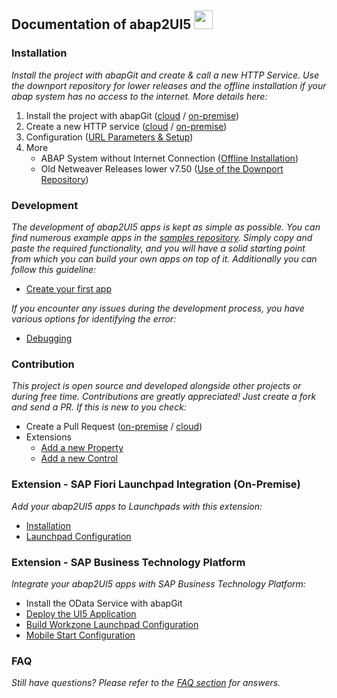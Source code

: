 ## Documentation of abap2UI5 <img src="https://github.com/abap2UI5/abap2UI5/assets/102328295/52ac0bb6-a219-4e9d-9e4f-62698dab3063" width="30">

### Installation
_Install the project with abapGit and create & call a new HTTP Service. Use the downport repository for lower releases and the offline installation if your abap system has no access to the internet. More details here:_
1. Install the project with abapGit ([cloud](https://github.com/abap2UI5/abap2UI5-documentation/blob/main/docs/01_installation/install_cloud.md) / [on-premise](https://github.com/abap2UI5/abap2UI5-documentation/tree/main/docs/01_installation))
2. Create a new HTTP service ([cloud](https://github.com/abap2UI5/abap2UI5-documentation/blob/main/docs/01_installation/create_http_cloud.md) / [on-premise](https://github.com/abap2UI5/abap2UI5-documentation/blob/main/docs/01_installation/create_http_on_prem.md))
3. Configuration ([URL Parameters & Setup](https://github.com/abap2UI5/abap2UI5-documentation/blob/main/docs/01_installation/configuration.md))
4. More
    - ABAP System without Internet Connection ([Offline Installation](https://github.com/abap2UI5/abap2UI5-documentation/blob/main/docs/01_installation/install_on_prem_offline.md))
    - Old Netweaver Releases lower v7.50 ([Use of the Downport Repository](https://github.com/abap2UI5/abap2UI5-documentation/tree/main/docs/01_installation))

### Development
_The development of abap2UI5 apps is kept as simple as possible. You can find numerous example apps in the [samples repository](https://github.com/abap2UI5/abap2UI5-samples). Simply copy and paste the required functionality, and you will have a solid starting point from which you can build your own apps on top of it. Additionally you can follow this guideline:_
* [Create your first app](https://github.com/abap2UI5/abap2UI5-documentation/blob/main/docs/02_development/first_app.md)

_If you encounter any issues during the development process, you have various options for identifying the error:_
* [Debugging](https://github.com/abap2UI5/abap2UI5-documentation/blob/main/docs/02_development/debugging.md)

### Contribution
_This project is open source and developed alongside other projects or during free time. Contributions are greatly appreciated! Just create a fork and send a PR. If this is new to you check:_
* Create a Pull Request ([on-premise](https://github.com/abap2UI5/abap2UI5-documentation/blob/main/docs/21_contribution/pr_onprem) / [cloud](https://github.com/abap2UI5/abap2UI5-documentation/blob/main/docs/21_contribution/pr_cloud.md))
* Extensions
    - [Add a new Property](https://github.com/abap2UI5/abap2UI5-documentation/blob/main/docs/21_contribution/property.md)
    - [Add a new Control](https://github.com/abap2UI5/abap2UI5-documentation/blob/main/docs/21_contribution/control.md)

### Extension - SAP Fiori Launchpad Integration (On-Premise)
_Add your abap2UI5 apps to Launchpads with this extension:_
* [Installation](https://github.com/abap2UI5/abap2UI5-documentation/blob/main/docs/ext-fiori_launchpad_integration/installation.md)
* [Launchpad Configuration](https://github.com/abap2UI5/abap2UI5-documentation/blob/main/docs/ext-fiori_launchpad_integration/launchpad_setup.md)

### Extension - SAP Business Technology Platform
_Integrate your abap2UI5 apps with SAP Business Technology Platform:_
* Install the OData Service with abapGit
* [Deploy the UI5 Application](https://github.com/abap2UI5/abap2UI5-documentation/blob/main/docs/ext-business_technology_platform/03_app_deployment.md)
* [Build Workzone Launchpad Configuration](https://github.com/abap2UI5/abap2UI5-documentation/blob/main/docs/ext-business_technology_platform/04_build_workzone_configuration.md)
* [Mobile Start Configuration](https://github.com/abap2UI5/abap2UI5-documentation/blob/main/docs/ext-business_technology_platform/05_mobile_start_configuration.md)
### FAQ
_Still have questions? Please refer to the [FAQ section](https://github.com/abap2UI5/abap2UI5/blob/main/docs/faq.md) for answers._

